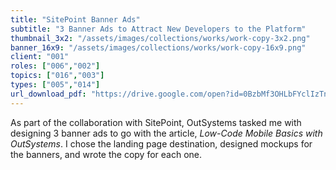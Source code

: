 ```yaml
---
title: "SitePoint Banner Ads"
subtitle: "3 Banner Ads to Attract New Developers to the Platform"
thumbnail_3x2: "/assets/images/collections/works/work-copy-3x2.png"
banner_16x9: "/assets/images/collections/works/work-copy-16x9.png"
client: "001"
roles: ["006","002"]
topics: ["016","003"]
types: ["005","014"]
url_download_pdf: "https://drive.google.com/open?id=0BzbMf3OHLbFYclIzTnlqaUlGUE0"
---
```

As part of the collaboration with SitePoint, OutSystems tasked me with designing 3 banner ads to go with the article, *<a data-resource="work" data-work="019">Low-Code Mobile Basics with OutSystems</a>*. I chose the landing page destination, designed mockups for the banners, and wrote the copy for each one.
